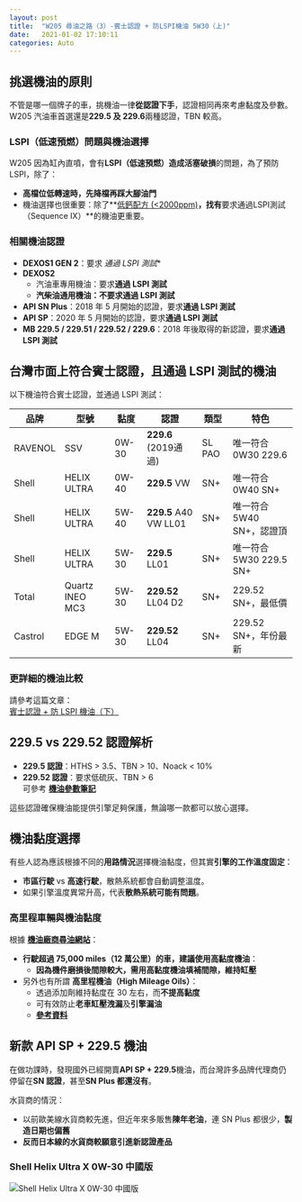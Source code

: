 ```yaml
---
layout: post
title:  "W205 尋油之路（3）-賓士認證 + 防LSPI機油 5W30（上)"
date:   2021-01-02 17:10:11
categories: Auto
---
```

## 挑選機油的原則

不管是哪一個牌子的車，挑機油一律**從認證下手**，認證相同再來考慮黏度及參數。  
W205 汽油車首選還是**229.5 及 229.6**兩種認證，TBN 較高。

### **LSPI（低速預燃）問題與機油選擇**
W205 因為缸內直噴，會有**LSPI（低速預燃）造成活塞破損**的問題，為了預防 LSPI，除了：
- **高檔位低轉速時，先降檔再踩大腳油門**
- 機油選擇也很重要：除了**[低鈣配方 (<2000ppm)](https://1stbenz.github.io/2021/oil-parameter.html)**，找有**要求通過LSPI測試（Sequence IX）**的機油更重要。

### **相關機油認證**
- **DEXOS1 GEN 2**：要求 *通過 LSPI 測試**
- **DEXOS2**
  - 汽油車專用機油：要求**通過 LSPI 測試**
  - **汽柴油通用機油：不要求通過 LSPI 測試**
- **API SN Plus**：2018 年 5 月開始的認證，要求**通過 LSPI 測試**
- **API SP**：2020 年 5 月開始的認證，要求**通過 LSPI 測試**
- **MB 229.5 / 229.51 / 229.52 / 229.6**：2018 年後取得的新認證，要求**通過 LSPI 測試**

## **台灣市面上符合賓士認證，且通過 LSPI 測試的機油**
以下機油符合賓士認證，並通過 LSPI 測試：

| 品牌    | 型號 | 黏度  | 認證 | 類型  | 特色 |
|---------|------|------|------|------|------|
| RAVENOL | SSV  | 0W-30 | **229.6** (2019通過) | SL PAO | 唯一符合 0W30 229.6 |
| Shell   | HELIX ULTRA | 0W-40 | **229.5** VW | SN+ | 唯一符合 0W40 SN+ |
| Shell   | HELIX ULTRA | 5W-40 | **229.5** A40 VW LL01 | SN+ | 唯一符合 5W40 SN+，認證頂 |
| Shell   | HELIX ULTRA | 5W-30 | **229.5** LL01 | SN+ | 唯一符合 5W30 229.5 SN+ |
| Total   | Quartz INEO MC3 | 5W-30 | **229.52** LL04 D2 | SN+ | 229.52 SN+，最低價 |
| Castrol | EDGE M | 5W-30 | **229.52** LL04 | SN+ | 229.52 SN+，年份最新 |

### **更詳細的機油比較**
請參考這篇文章：  
[賓士認證 + 防 LSPI 機油（下）](https://1stbenz.github.io/2021/benz-and-lspi-02.html)

## **229.5 vs 229.52 認證解析**
- **229.5 認證**：HTHS > 3.5、TBN > 10、Noack < 10%
- **229.52 認證**：要求低硫灰、TBN > 6  
  可參考 **[機油參數筆記](https://1stbenz.github.io/2021/oil-parameter.html)**

這些認證確保機油能提供引擎足夠保護，無論哪一款都可以放心選擇。

## **機油黏度選擇**
有些人認為應該根據不同的**用路情況**選擇機油黏度，但其實**引擎的工作溫度固定**：
- **市區行駛** vs **高速行駛**，散熱系統都會自動調整溫度。
- 如果引擎溫度異常升高，代表**散熱系統可能有問題**。

### **高里程車輛與機油黏度**
根據 **[機油廠商尋油網站](https://1stbenz.github.io/2020/oil-finder.html)**：
- **行駛超過 75,000 miles（12 萬公里）**的車，建議使用**高黏度機油**：
  - **因為機件磨損後間隙較大，需用高黏度機油填補間隙，維持缸壓**
- 另外也有所謂 **高里程機油（High Mileage Oils）**：
  - 透過添加劑維持黏度在 30 左右，而**不提高黏度**
  - 可有效防止**老車缸壓洩漏**及**引擎漏油**
  - **[參考資料](https://www.machinerylubrication.com/Read/31414/high-mileage-oil)**

## **新款 API SP + 229.5 機油**
在做功課時，發現國外已經開賣**API SP + 229.5**機油，而台灣許多品牌代理商仍停留在**SN 認證**，甚至**SN Plus 都還沒有**。

水貨商的情況：
- 以前歐美線水貨商較先進，但近年來多販售**陳年老油**，連 SN Plus 都很少，**製造日期也偏舊**
- **反而日本線的水貨商較願意引進新認證產品**

### **Shell Helix Ultra X 0W-30 中國版**
![Shell Helix Ultra X 0W-30 中國版](https://attach.mobile01.com/attach/202104/mobile01-bdcd0398015144b90240dd50446d80a4.jpg)
